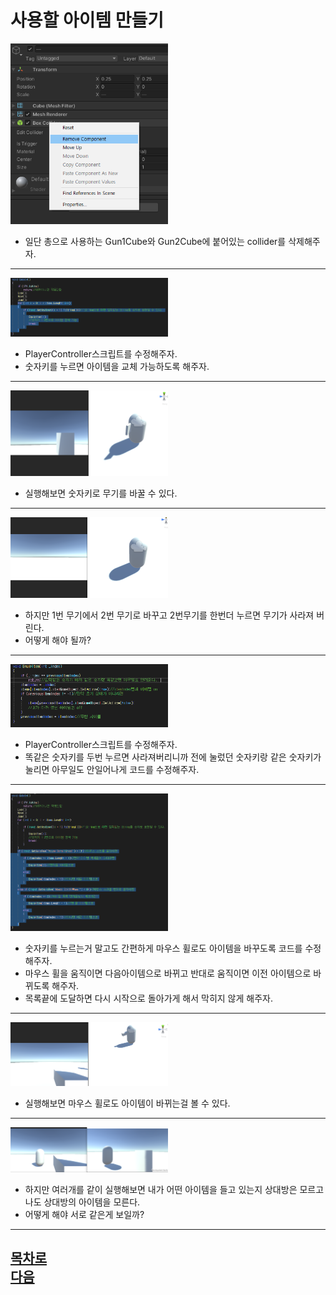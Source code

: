 사용할 아이템 만들기      
=======================
<img src="https://github.com/isp829/3dunitymulty/blob/master/images/lecture6/lecture6-2/6-2-1.PNG" width="50%">  

* 일단 총으로 사용하는 Gun1Cube와 Gun2Cube에 붙어있는 collider를 삭제해주자.  

------------------------------------------------------    
<img src="https://github.com/isp829/3dunitymulty/blob/master/images/lecture6/lecture6-2/6-2-2.PNG" width="50%">  

* PlayerController스크립트를 수정해주자.  
* 숫자키를 누르면 아이템을 교체 가능하도록 해주자.  

-----------------------------
<img src="https://github.com/isp829/3dunitymulty/blob/master/images/lecture6/lecture6-2/6-2-3.PNG" width="50%">  

* 실행해보면 숫자키로 무기를 바꿀 수 있다.  

------------------------------------------------------    
<img src="https://github.com/isp829/3dunitymulty/blob/master/images/lecture6/lecture6-2/6-2-4.PNG" width="50%">  

* 하지만 1번 무기에서 2번 무기로 바꾸고 2번무기를 한번더 누르면 무기가 사라져 버린다.  
* 어떻게 해야 될까?   

------------------------------------------------------    
<img src="https://github.com/isp829/3dunitymulty/blob/master/images/lecture6/lecture6-2/6-2-5.PNG" width="50%">  

* PlayerController스크립트를 수정해주자.  
* 똑같은 숫자키를 두번 누르면 사라져버리니까 전에 눌렀던 숫자키랑 같은 숫자키가 눌리면 아무일도 안일어나게 코드를 수정해주자.  

------------------------------------------------------    
<img src="https://github.com/isp829/3dunitymulty/blob/master/images/lecture6/lecture6-2/6-2-6.PNG" width="50%">  

* 숫자키를 누르는거 말고도 간편하게 마우스 휠로도 아이템을 바꾸도록 코드를 수정해주자.  
* 마우스 휠을 움직이면 다음아이템으로 바뀌고 반대로 움직이면 이전 아이템으로 바뀌도록 해주자.  
* 목록끝에 도달하면 다시 시작으로 돌아가게 해서 막히지 않게 해주자.  

------------------------------------------------------    
<img src="https://github.com/isp829/3dunitymulty/blob/master/images/lecture6/lecture6-2/6-2-7.PNG" width="50%">  

* 실행해보면 마우스 휠로도 아이템이 바뀌는걸 볼 수 있다.  

------------------------------------------------------    
<img src="https://github.com/isp829/3dunitymulty/blob/master/images/lecture6/lecture6-2/6-2-8.PNG" width="50%">  

* 하지만 여러개를 같이 실행해보면 내가 어떤 아이템을 들고 있는지 상대방은 모르고 나도 상대방의 아이템을 모른다.  
* 어떻게 해야 서로 같은게 보일까?    

------------------------------------------------------    
[목차로](https://github.com/isp829/3dunitymulty/blob/master/README.md)  
[다음](https://github.com/isp829/3dunitymulty/blob/master/lecture/lecture7-1.md)  
-----------------------------
